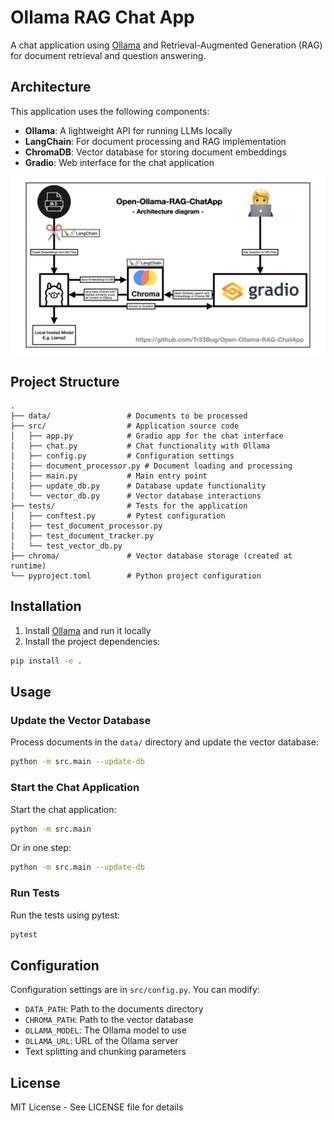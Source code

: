 # Ollama RAG Chat App

A chat application using [Ollama](https://ollama.ai/) and Retrieval-Augmented Generation (RAG) for document retrieval and question answering.

## Architecture

This application uses the following components:

- **Ollama**: A lightweight API for running LLMs locally
- **LangChain**: For document processing and RAG implementation
- **ChromaDB**: Vector database for storing document embeddings
- **Gradio**: Web interface for the chat application

![RAG Architecture](RAG-Architecture.png)

## Project Structure

```
.
├── data/                 # Documents to be processed
├── src/                  # Application source code
│   ├── app.py            # Gradio app for the chat interface
│   ├── chat.py           # Chat functionality with Ollama
│   ├── config.py         # Configuration settings
│   ├── document_processor.py # Document loading and processing
│   ├── main.py           # Main entry point
│   ├── update_db.py      # Database update functionality
│   └── vector_db.py      # Vector database interactions
├── tests/                # Tests for the application
│   ├── conftest.py       # Pytest configuration
│   ├── test_document_processor.py
│   ├── test_document_tracker.py
│   └── test_vector_db.py
├── chroma/               # Vector database storage (created at runtime)
└── pyproject.toml        # Python project configuration
```

## Installation

1. Install [Ollama](https://ollama.ai/) and run it locally
2. Install the project dependencies:

```bash
pip install -e .
```

## Usage

### Update the Vector Database

Process documents in the `data/` directory and update the vector database:

```bash
python -m src.main --update-db
```

### Start the Chat Application

Start the chat application:

```bash
python -m src.main
```

Or in one step:

```bash
python -m src.main --update-db
```

### Run Tests

Run the tests using pytest:

```bash
pytest
```

## Configuration

Configuration settings are in `src/config.py`. You can modify:

- `DATA_PATH`: Path to the documents directory
- `CHROMA_PATH`: Path to the vector database
- `OLLAMA_MODEL`: The Ollama model to use
- `OLLAMA_URL`: URL of the Ollama server
- Text splitting and chunking parameters

## License

MIT License - See LICENSE file for details